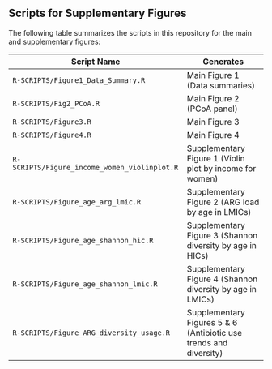 ## Scripts for Supplementary Figures

The following table summarizes the scripts in this repository for the main and supplementary figures:

| **Script Name**                             | **Generates**                                                       |
|---------------------------------------------|---------------------------------------------------------------------|
| `R-SCRIPTS/Figure1_Data_Summary.R`          | Main Figure 1 (Data summaries)                                      |
| `R-SCRIPTS/Fig2_PCoA.R`                     | Main Figure 2 (PCoA panel)                                          |
| `R-SCRIPTS/Figure3.R`                       | Main Figure 3                                                       |
| `R-SCRIPTS/Figure4.R`                       | Main Figure 4                                                       |
| `R-SCRIPTS/Figure_income_women_violinplot.R`| Supplementary Figure 1 (Violin plot by income for women)            |
| `R-SCRIPTS/Figure_age_arg_lmic.R`           | Supplementary Figure 2 (ARG load by age in LMICs)                   |
| `R-SCRIPTS/Figure_age_shannon_hic.R`        | Supplementary Figure 3 (Shannon diversity by age in HICs)           |
| `R-SCRIPTS/Figure_age_shannon_lmic.R`       | Supplementary Figure 4 (Shannon diversity by age in LMICs)          |
| `R-SCRIPTS/Figure_ARG_diversity_usage.R`    | Supplementary Figures 5 & 6 (Antibiotic use trends and diversity)   |
